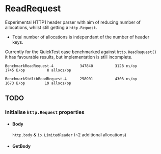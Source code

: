 # ReadRequest

Experimental HTTP1 header parser with aim of reducing number of allocations, whilst still getting a `http.Request`.

* Total number of allocations is independant of the number of header keys.

Currently for the QuickTest case benchmarked against `http.ReadRequest()` it has favourable results, but implementation is still incomplete.

```
BenchmarkReadRequest-4         	  347840	      3128 ns/op	    1745 B/op	       8 allocs/op

BenchmarkStdlibReadRequest-4   	  258901	      4303 ns/op	    1673 B/op	      19 allocs/op
```

## TODO

### Initialise `http.Request` properties
 - #### Body
	`http.body` & `io.LimitedReader` (~2 additional allocations)
 - #### GetBody

